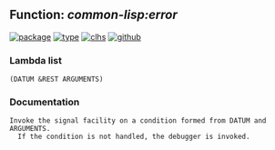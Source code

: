## Function: ***common-lisp:error***
[![package](https://img.shields.io/badge/Package-COMMON--LISP-5f9ea0.svg?style=social&colorA=999999)](../) [![type](https://img.shields.io/badge/Type-Function-5f9ea0.svg?style=social&colorA=999999)](../#function) [![clhs](https://img.shields.io/badge/CLHS-ERROR-5f9ea0.svg?style=social&colorA=999999)](http://www.lispworks.com/documentation/HyperSpec/Body/a_error.htm) [![github](https://img.shields.io/badge/GitHub-View_the_source-5f9ea0.svg?style=social&colorA=999999&logo=github)](https://github.com/sbcl/sbcl/blob/master/src/code/cold-error.lisp/) 
### Lambda list
```
(DATUM &REST ARGUMENTS)
```
### Documentation
```
Invoke the signal facility on a condition formed from DATUM and ARGUMENTS.
  If the condition is not handled, the debugger is invoked.
```
